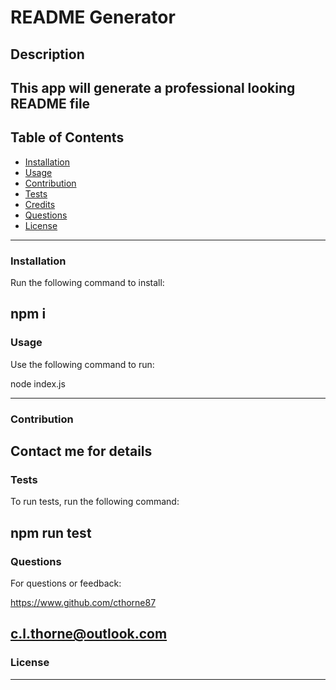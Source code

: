 # README Generator

  ## Description
This app will generate a professional looking README file  
---
## Table of Contents
* [Installation](#installation)
* [Usage](#usage)
* [Contribution](#contribution)
* [Tests](#tests)
* [Credits](#credits)
* [Questions](#questions)
* [License](#license)
---
### Installation

Run the following command to install:

npm i  
---
### Usage

Use the following command to run:

node index.js  

---
### Contribution

Contact me for details
---
### Tests

To run tests, run the following command:

npm run test  
---
### Questions
For questions or feedback:

https://www.github.com/cthorne87

c.l.thorne@outlook.com
---
### License








---
  